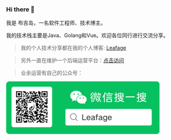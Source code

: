 ### Hi there 👋

<!--
**little3201/little3201** is a ✨ _special_ ✨ repository because its `README.md` (this file) appears on your GitHub profile.

Here are some ideas to get you started:

- 🔭 I’m currently working on ichiane
- 🌱 I’m currently learning java、go、vue3
- 👯 I’m looking to collaborate on ...
- 🤔 I’m looking for help with ...
- 💬 Ask me about anything
- 📫 How to reach me: little3201@163.com
- 😄 Pronouns: he
- ⚡ Fun fact: ...
-->

我是 布吉岛，一名软件工程师、技术博主。

我的技术栈主要是Java、Golang和Vue。欢迎各位同行进行交流分享。

> 我的个人技术分享都在我的个人博客: <a href="https://www.leafage.top" target="_blank">Leafage</a>

> 另外一直在维护一个后端运营平台：<a href="https://console.leafage.top" target="_blank">点击访问</a>

> 业余运营有自己的公众号：

<img alt="Leafage Logo" src="./leafage-wechat.png">
